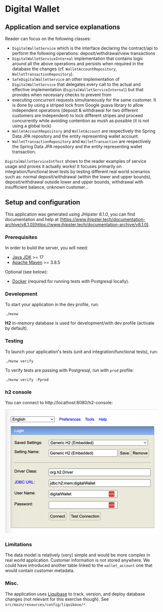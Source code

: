 # Digital Wallet

## Application and service explanations

Reader can focus on the following classes:

- `DigitalWalletService` which is the interface declaring the contract/api to perform the following
  operations: deposit/withdrawal/view transactions
- `DigitalWalletServiceInternal` implementation that contains logic around all the above operations
  and persists when required in the database the changes (cf. `WalletAccountRepository`, `WalletTransactionRepository`).
- `SafeDigitalWalletService` an other implementation of `DigitalWalletService` that delegates every call to the actual
  and effective implementation (`DigitalWalletServiceInternal`) but that provides when necessary checks to prevent from
- executing concurrent requests simultaneously for the same customer. It is done by using a striped lock from Google
  guava library to allow independent operations (deposit & withdrawal for two different customers are independent) to
  lock different stripes and proceed concurrently while avoiding contention as mush as possible (it is not using a global lock)
- `WalletAccountRepository` and `WalletAccount` are respectively the Spring Data JPA repository and the entity representing
  wallet account.
- `WalletTransactionRepository` and `WalletTransaction` are respectively the Spring Data JPA repository and the entity representing
  wallet transaction.

`DigitalWalletServiceIntTest` shows to the reader examples of service usage and proves it actually works! It focuses
primarily on integration/functional level tests by testing different real world scenarios such as: normal deposit/withdrawal
(within the lower and upper bounds), deposit/withdrawal outside lower and upper bounds, withdrawal with insufficient balance,
unknown customer...

## Setup and configuration

This application was generated using JHipster 8.1.0, you can find documentation and help at [https://www.jhipster.tech/documentation-archive/v8.1.0](https://www.jhipster.tech/documentation-archive/v8.1.0).

### Prerequisites

In order to build the server, you will need:

- [Java JDK](https://www.oracle.com/java/) >= 17
- [Apache Maven](http://maven.apache.org/) >= 3.8.5

Optional (see below):

- [Docker](https://www.docker.com/) (required for running tests with Postgresql locally).

### Development

To start your application in the dev profile, run:

```
./mvnw
```

**H2** in-memory database is used for development/with dev profile (activate by default).

### Testing

To launch your application's tests (unit and integration/functional tests), run:

```
./mvnw verify
```

To verify tests are passing with Postgresql, run with `prod` profile:

```
./mvnw verify -Pprod
```

### h2 console

You can connect to http://localhost:8080/h2-console:

![h2 console](h2.png)

### Limitations

The data model is relatively (very) simple and would be more complex in real world application. Customer information is
not stored anywhere. We could have introduced another table linked to the `wallet_account` one that would contain customer
metadata.

### Misc.

The application uses [Liquibase](https://www.liquibase.org/) to track, version, and deploy database changes (not relevant for this exercise though).
See `src/main/resources/config/liquibase/*`.
